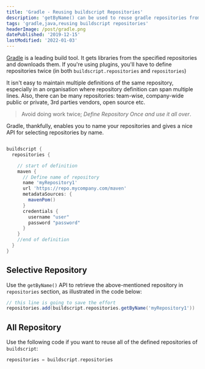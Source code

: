 ```yaml
---
title: 'Gradle - Reusing buildscript Repositories'
description: 'getByName() can be used to reuse gradle repositories from buildscript'
tags: 'gradle,java,reusing buildscript repositories'
headerImage: /post/gradle.png
datePublished: '2019-12-15'
lastModified: '2022-01-03'
---
```


[Gradle](https://gradle.org/) is a leading build tool. It gets libraries from the specified repositories and downloads them. If you're using plugins, you'll have to define repositories twice (in both `buildscript.repositories` and `repositories`)

It isn't easy to maintain multiple definitions of the same repository, especially in an organisation where repository definition can span multiple lines. Also, there can be many repositories: team-wise, company-wide public or private, 3rd parties vendors, open source etc.

> Avoid doing work twice; _Define Repository Once and use it all over_.

Gradle, thankfully, enables you to name your repositories and gives a nice API for selecting repositories by name.

```groovy

buildscript {
  repositories {

    // start of definition
    maven {
      // Define name of repository
      name 'myRepository1'
      url 'https://repo.mycompany.com/maven'
      metadataSources: {
        mavenPom()
      }
      credentials {
        username "user"
        password "password"
      }
    }
    //end of definition
  }
}

```

## Selective Repository
Use the `getByName()` API to retrieve the above-mentioned repository in `repositories` section, as illustrated in the code below:

```groovy
// this line is going to save the effort
repositories.add(buildscript.repositories.getByName('myRepository1'))

```

## All Repository
Use the following code if you want to reuse all of the defined repositories of `buildscript`:

```groovy
repositories = buildscript.repositories

```
